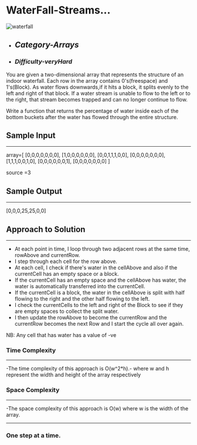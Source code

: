 # WaterFall-Streams...
![waterfall](https://github.com/belisky/AlgoMornings/assets/61013338/022d5eec-3d36-4b3b-838f-5f9382c964b0)

- ## **_Category-Arrays_**
- ### **_Difficulty-veryHard_**

You are given a two-dimensional array that represents the structure of an indoor waterfall.
Each row in the array contains 0's(freespace) and 1's(Block).
As water flows downwards,if it hits a block, it splits evenly to the left and right of that block. If a water stream is unable to flow to the left or to the right, that stream becomes trapped and can no longer continue to flow.

Write a function that returns the percentage of water inside each of the bottom buckets after the water has flowed through the entire structure.

## Sample Input

---

array=[
[0,0,0,0,0,0,0],
[1,0,0,0,0,0,0],
[0,0,1,1,1,0,0],
[0,0,0,0,0,0,0],
[1,1,1,0,0,1,0],
[0,0,0,0,0,0,1],
[0,0,0,0,0,0,0]
]

source =3

## Sample Output

---

[0,0,0,25,25,0,0]

## Approach to Solution

---

- At each point in time, I loop through two adjacent rows at the same time, rowAbove and currentRow.
- I step through each cell for the row above.
- At each cell, I check if there's water in the cellAbove and also if the currentCell has an empty space or a block.
- If the currentCell has an empty space and the cellAbove has water, the water is automatically transferred into the currentCell.
- If the currentCell is a block, the water in the cellAbove is split with half flowing to the right and the other half flowing to the left.
- I check the currentCells to the left and right of the Block to see if they are empty spaces to collect the split water.
- I then update the rowAbove to become the currentRow and the currentRow becomes the next Row and I start the cycle all over again.

NB: Any cell that has water has a value of -ve

### Time Complexity

---

-The time complexity of this approach is O(w^2\*h).- where w and h represent the width and height of the array respectively

### Space Complexity

---

-The space complexity of this approach is O(w)
where w is the width of the array.

---

### One step at a time.

